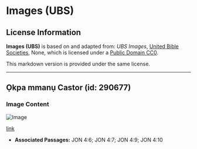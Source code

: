# Images (UBS)

## License Information

**Images (UBS)** is based on and adapted from: _UBS Images_, [United Bible Societies](https://unitedbiblesocieties.org/), None, which is licensed under a [Public Domain CC0](https://creativecommons.org/public-domain/cc0/).

This markdown version is provided under the same license.



--------------------------------

## Ọkpa mmanụ Castor (id: 290677)

### Image Content

![Image](https://cdn.aquifer.bible/aquifer-content/resources/Media/WEB-0114_castor_oil_stalk.jpg)

[link](https://cdn.aquifer.bible/aquifer-content/resources/Media/WEB-0114_castor_oil_stalk.jpg)

* **Associated Passages:** JON 4:6; JON 4:7; JON 4:9; JON 4:10

